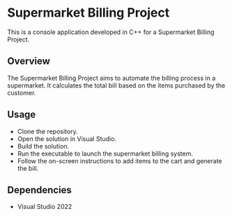 # Supermarket Billing Project

This is a console application developed in C++ for a Supermarket Billing Project.

## Overview
The Supermarket Billing Project aims to automate the billing process in a supermarket. It calculates the total bill based on the items purchased by the customer.

## Usage
- Clone the repository.
- Open the solution in Visual Studio.
- Build the solution.
- Run the executable to launch the supermarket billing system.
- Follow the on-screen instructions to add items to the cart and generate the bill.

## Dependencies
- Visual Studio 2022
